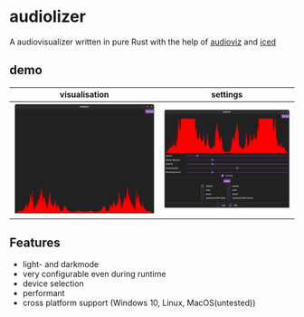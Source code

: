 # audiolizer
A audiovisualizer written in pure Rust with the help of [audioviz](https://github.com/BrunoWallner/audioviz) and [iced](https://github.com/iced-rs/iced)

## demo
visualisation              |  settings
:-------------------------:|:-------------------------:
![](/media/demo_1.png)  |  ![](/media/demo_2.png)

## Features
* light- and darkmode
* very configurable even during runtime
* device selection
* performant
* cross platform support (Windows 10, Linux, MacOS(untested))
